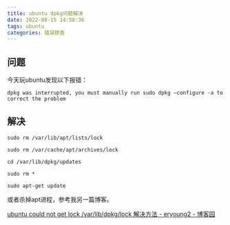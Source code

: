 ```yaml
---
title: ubuntu dpkg问题解决
date: 2022-08-15 14:58:36
tags: ubuntu
categories: 错误排查
---
```


## 问题

今天玩ubuntu发现以下报错：

```shell
dpkg was interrupted, you must manually run sudo dpkg –configure -a to correct the problem
```

## 解决

```shell
sudo rm /var/lib/apt/lists/lock

sudo rm /var/cache/apt/archives/lock

cd /var/lib/dpkg/updates

sudo rm *

sudo apt-get update
```

或者杀掉apt进程，参考我另一篇博客。

[ubuntu could not get lock /var/lib/dpkg/lock 解决方法 - eryoung2 - 博客园](https://www.cnblogs.com/young233/p/12445729.html)
